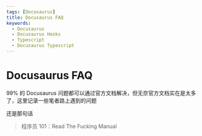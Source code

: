 ```yaml
---
tags: [Docusaurus]
title: Docusaurus FAQ
keywords:
  - Docusaurus
  - Docusaurus Hooks
  - Typescript
  - Docusaurus Typescript
---
```


# Docusaurus FAQ

99% 的 Docusaurus 问题都可以通过官方文档解决，但无奈官方文档实在是太多了，这里记录一些笔者路上遇到的问题

还是那句话

> 程序员 101：Read The Fucking Manual
